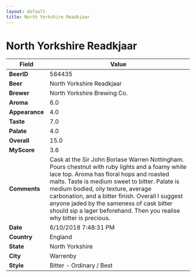 ```yaml
---
layout: default
title: North Yorkshire Readkjaar
---
```


# North Yorkshire Readkjaar

| Field         | Value     |
|---------------|-----------|
| **BeerID** | 584435 |
| **Beer** | North Yorkshire Readkjaar |
| **Brewer** | North Yorkshire Brewing Co. |
| **Aroma** | 6.0 |
| **Appearance** | 4.0 |
| **Taste** | 7.0 |
| **Palate** | 4.0 |
| **Overall** | 15.0 |
| **MyScore** | 3.6 |
| **Comments** | Cask at the Sir John Borlase Warren Nottingham. Pours chestnut with ruby lights and a foamy white lace top. Aroma has floral hops and roasted malts. Taste is medium sweet to bitter. Palate is medium bodied, oily texture, average carbonation, and a bitter finish. Overall I suggest anyone jaded by the sameness of cask bitter should sip a lager beforehand. Then you realise why bitter is precious. |
| **Date** | 6/10/2018 7:48:31 PM |
| **Country** | England |
| **State** | North Yorkshire |
| **City** | Warrenby |
| **Style** | Bitter - Ordinary / Best |
